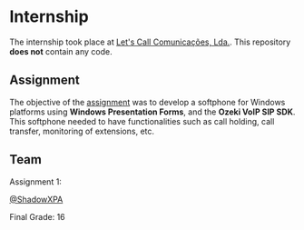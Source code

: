 # Internship

The internship took place at [Let's Call Comunicações, Lda.](https://letscall.pt/). This repository **does not** contain any code.

## Assignment

The objective of the [assignment](Assignment.pdf) was to develop a softphone for Windows platforms using **Windows Presentation Forms**, and the **Ozeki VoIP SIP SDK**. This softphone needed to have functionalities such as call holding, call transfer, monitoring of extensions, etc.  

## Team

Assignment 1:

[@ShadowXPA](https://github.com/ShadowXPA)  

Final Grade: 16

